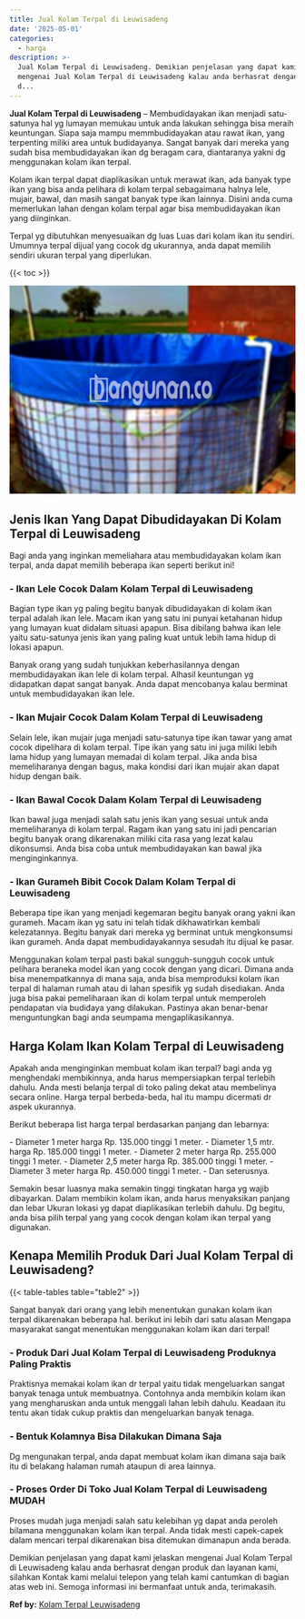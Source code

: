 ```yaml
---
title: Jual Kolam Terpal di Leuwisadeng
date: '2025-05-01'
categories:
  - harga
description: >-
  Jual Kolam Terpal di Leuwisadeng. Demikian penjelasan yang dapat kami jelaskan
  mengenai Jual Kolam Terpal di Leuwisadeng kalau anda berhasrat dengan produk
  d...
---
```


**Jual Kolam Terpal di Leuwisadeng** – Membudidayakan ikan menjadi satu-satunya hal yg lumayan memukau untuk anda lakukan sehingga bisa meraih keuntungan. Siapa saja mampu memmbudidayakan atau rawat ikan, yang terpenting miliki area untuk budidayanya. Sangat banyak dari mereka yang sudah bisa membudidayakan ikan dg beragam cara, diantaranya yakni dg menggunakan kolam ikan terpal.

Kolam ikan terpal dapat diaplikasikan untuk merawat ikan, ada banyak type ikan yang bisa anda pelihara di kolam terpal sebagaimana halnya lele, mujair, bawal, dan masih sangat banyak type ikan lainnya. Disini anda cuma memerlukan lahan dengan kolam terpal agar bisa membudidayakan ikan yang diinginkan.

Terpal yg dibutuhkan menyesuaikan dg luas Luas dari kolam ikan itu sendiri. Umumnya terpal dijual yang cocok dg ukurannya, anda dapat memilih sendiri ukuran terpal yang diperlukan.

{{< toc >}}

![Jual Kolam Terpal di Leuwisadeng](/images/jual-kolam-terpal-54.png)

## Jenis Ikan Yang Dapat Dibudidayakan Di Kolam Terpal di Leuwisadeng

Bagi anda yang inginkan memeliahara atau membudidayakan kolam ikan terpal, anda dapat memilih beberapa ikan seperti berikut ini!

### \- Ikan Lele Cocok Dalam Kolam Terpal di Leuwisadeng

Bagian type ikan yg paling begitu banyak dibudidayakan di kolam ikan terpal adalah ikan lele. Macam ikan yang satu ini punyai ketahanan hidup yang lumayan kuat didalam situasi apapun. Bisa dibilang bahwa ikan lele yaitu satu-satunya jenis ikan yang paling kuat untuk lebih lama hidup di lokasi apapun.

Banyak orang yang sudah tunjukkan keberhasilannya dengan membudidayakan ikan lele di kolam terpal. Alhasil keuntungan yg didapatkan dapat sangat banyak. Anda dapat mencobanya kalau berminat untuk membudidayakan ikan lele.

### \- Ikan Mujair Cocok Dalam Kolam Terpal di Leuwisadeng

Selain lele, ikan mujair juga menjadi satu-satunya tipe ikan tawar yang amat cocok dipelihara di kolam terpal. Tipe ikan yang satu ini juga miliki lebih lama hidup yang lumayan memadai di kolam terpal. Jika anda bisa memeliharanya dengan bagus, maka kondisi dari ikan mujair akan dapat hidup dengan baik.

### \- Ikan Bawal Cocok Dalam Kolam Terpal di Leuwisadeng

Ikan bawal juga menjadi salah satu jenis ikan yang sesuai untuk anda memeliharanya di kolam terpal. Ragam ikan yang satu ini jadi pencarian begitu banyak orang dikarenakan miliki cita rasa yang lezat kalau dikonsumsi. Anda bisa coba untuk membudidayakan kan bawal jika menginginkannya.

### \- Ikan Gurameh Bibit Cocok Dalam Kolam Terpal di Leuwisadeng

Beberapa tipe ikan yang menjadi kegemaran begitu banyak orang yakni ikan gurameh. Macam ikan yg satu ini telah tidak dikhawatirkan kembali kelezatannya. Begitu banyak dari mereka yg berminat untuk mengkonsumsi ikan gurameh. Anda dapat membudidayakannya sesudah itu dijual ke pasar.

Menggunakan kolam terpal pasti bakal sungguh-sungguh cocok untuk pelihara beraneka model ikan yang cocok dengan yang dicari. Dimana anda bisa menempatkannya di mana saja, anda bisa memproduksi kolam ikan terpal di halaman rumah atau di lahan spesifik yg sudah disediakan. Anda juga bisa pakai pemeliharaan ikan di kolam terpal untuk memperoleh pendapatan via budidaya yang dilakukan. Pastinya akan benar-benar menguntungkan bagi anda seumpama mengaplikasikannya.

## Harga Kolam Ikan Kolam Terpal di Leuwisadeng

Apakah anda menginginkan membuat kolam ikan terpal? bagi anda yg menghendaki membikinnya, anda harus mempersiapkan terpal terlebih dahulu. Anda mesti belanja terpal di toko paling dekat atau membelinya secara online. Harga terpal berbeda-beda, hal itu mampu dicermati dr aspek ukurannya.

Berikut beberapa list harga terpal berdasarkan panjang dan lebarnya:

\- Diameter 1 meter harga Rp. 135.000 tinggi 1 meter. - Diameter 1,5 mtr. harga Rp. 185.000 tinggi 1 meter. - Diameter 2 meter harga Rp. 255.000 tinggi 1 meter. - Diameter 2,5 meter harga Rp. 385.000 tinggi 1 meter. - Diameter 3 meter harga Rp. 450.000 tinggi 1 meter. - Dan seterusnya.

Semakin besar luasnya maka semakin tinggi tingkatan harga yg wajib dibayarkan. Dalam membikin kolam ikan, anda harus menyaksikan panjang dan lebar Ukuran lokasi yg dapat diaplikasikan terlebih dahulu. Dg begitu, anda bisa pilih terpal yang yang cocok dengan kolam ikan terpal yang digunakan.

## Kenapa Memilih Produk Dari Jual Kolam Terpal di Leuwisadeng?

{{< table-tables table="table2" >}}

Sangat banyak dari orang yang lebih menentukan gunakan kolam ikan terpal dikarenakan beberapa hal. berikut ini lebih dari satu alasan Mengapa masyarakat sangat menentukan menggunakan kolam ikan dari terpal!

### \- Produk Dari Jual Kolam Terpal di Leuwisadeng Produknya Paling Praktis

Praktisnya memakai kolam ikan dr terpal yaitu tidak mengeluarkan sangat banyak tenaga untuk membuatnya. Contohnya anda membikin kolam ikan yang mengharuskan anda untuk menggali lahan lebih dahulu. Keadaan itu tentu akan tidak cukup praktis dan mengeluarkan banyak tenaga.

### \- Bentuk Kolamnya Bisa Dilakukan Dimana Saja

Dg mengunakan terpal, anda dapat membuat kolam ikan dimana saja baik itu di belakang halaman rumah ataupun di area lainnya.

### \- Proses Order Di Toko Jual Kolam Terpal di Leuwisadeng MUDAH

Proses mudah juga menjadi salah satu kelebihan yg dapat anda peroleh bilamana menggunakan kolam ikan terpal. Anda tidak mesti capek-capek dalam mencari terpal dikarenakan bisa ditemukan dimanapun anda berada.

Demikian penjelasan yang dapat kami jelaskan mengenai Jual Kolam Terpal di Leuwisadeng kalau anda berhasrat dengan produk dan layanan kami, silahkan Kontak kami melalui telepon yang telah kami cantumkan di bagian atas web ini. Semoga informasi ini bermanfaat untuk anda, terimakasih.

**Ref by:** [Kolam Terpal Leuwisadeng](https://id.wikipedia.org/wiki/Kolam)
